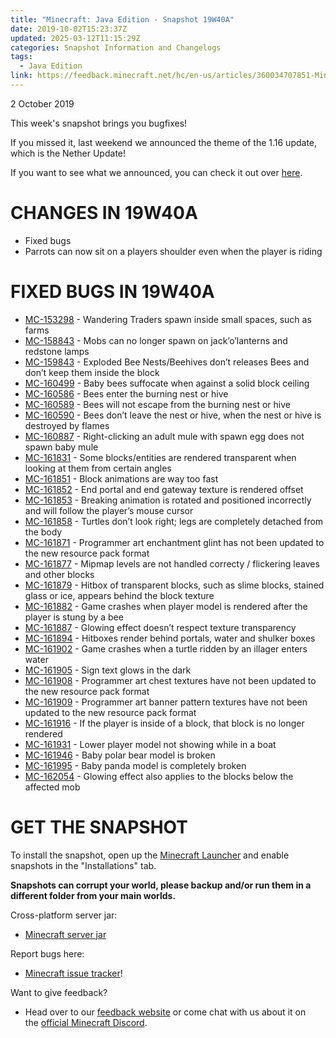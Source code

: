 ```yaml
---
title: "Minecraft: Java Edition - Snapshot 19W40A"
date: 2019-10-02T15:23:37Z
updated: 2025-03-12T11:15:29Z
categories: Snapshot Information and Changelogs
tags:
  - Java Edition
link: https://feedback.minecraft.net/hc/en-us/articles/360034707851-Minecraft-Java-Edition-Snapshot-19W40A
---
```


2 October 2019

This week's snapshot brings you bugfixes!

If you missed it, last weekend we announced the theme of the 1.16 update, which is the Nether Update!

If you want to see what we announced, you can check it out over [here](https://youtu.be/leBJrc15yno).

# CHANGES IN 19W40A

- Fixed bugs
- Parrots can now sit on a players shoulder even when the player is riding

# FIXED BUGS IN 19W40A

- [MC-153298](https://bugs.mojang.com/browse/MC-153298) - Wandering Traders spawn inside small spaces, such as farms
- [MC-158843](https://bugs.mojang.com/browse/MC-158843) - Mobs can no longer spawn on jack’o’lanterns and redstone lamps
- [MC-159843](https://bugs.mojang.com/browse/MC-159843) - Exploded Bee Nests/Beehives don’t releases Bees and don’t keep them inside the block
- [MC-160499](https://bugs.mojang.com/browse/MC-160499) - Baby bees suffocate when against a solid block ceiling
- [MC-160586](https://bugs.mojang.com/browse/MC-160586) - Bees enter the burning nest or hive
- [MC-160589](https://bugs.mojang.com/browse/MC-160589) - Bees will not escape from the burning nest or hive
- [MC-160590](https://bugs.mojang.com/browse/MC-160590) - Bees don’t leave the nest or hive, when the nest or hive is destroyed by flames
- [MC-160887](https://bugs.mojang.com/browse/MC-160887) - Right-clicking an adult mule with spawn egg does not spawn baby mule
- [MC-161831](https://bugs.mojang.com/browse/MC-161831) - Some blocks/entities are rendered transparent when looking at them from certain angles
- [MC-161851](https://bugs.mojang.com/browse/MC-161851) - Block animations are way too fast
- [MC-161852](https://bugs.mojang.com/browse/MC-161852) - End portal and end gateway texture is rendered offset
- [MC-161853](https://bugs.mojang.com/browse/MC-161853) - Breaking animation is rotated and positioned incorrectly and will follow the player’s mouse cursor
- [MC-161858](https://bugs.mojang.com/browse/MC-161858) - Turtles don’t look right; legs are completely detached from the body
- [MC-161871](https://bugs.mojang.com/browse/MC-161871) - Programmer art enchantment glint has not been updated to the new resource pack format
- [MC-161877](https://bugs.mojang.com/browse/MC-161877) - Mipmap levels are not handled correcty / flickering leaves and other blocks
- [MC-161879](https://bugs.mojang.com/browse/MC-161879) - Hitbox of transparent blocks, such as slime blocks, stained glass or ice, appears behind the block texture
- [MC-161882](https://bugs.mojang.com/browse/MC-161882) - Game crashes when player model is rendered after the player is stung by a bee
- [MC-161887](https://bugs.mojang.com/browse/MC-161887) - Glowing effect doesn’t respect texture transparency
- [MC-161894](https://bugs.mojang.com/browse/MC-161894) - Hitboxes render behind portals, water and shulker boxes
- [MC-161902](https://bugs.mojang.com/browse/MC-161902) - Game crashes when a turtle ridden by an illager enters water
- [MC-161905](https://bugs.mojang.com/browse/MC-161905) - Sign text glows in the dark
- [MC-161908](https://bugs.mojang.com/browse/MC-161908) - Programmer art chest textures have not been updated to the new resource pack format
- [MC-161909](https://bugs.mojang.com/browse/MC-161909) - Programmer art banner pattern textures have not been updated to the new resource pack format
- [MC-161916](https://bugs.mojang.com/browse/MC-161916) - If the player is inside of a block, that block is no longer rendered
- [MC-161931](https://bugs.mojang.com/browse/MC-161931) - Lower player model not showing while in a boat
- [MC-161946](https://bugs.mojang.com/browse/MC-161946) - Baby polar bear model is broken
- [MC-161995](https://bugs.mojang.com/browse/MC-161995) - Baby panda model is completely broken
- [MC-162054](https://bugs.mojang.com/browse/MC-162054) - Glowing effect also applies to the blocks below the affected mob

# GET THE SNAPSHOT

To install the snapshot, open up the [Minecraft Launcher](https://www.minecraft.net/download.html) and enable snapshots in the "Installations" tab.

**Snapshots can corrupt your world, please backup and/or run them in a different folder from your main worlds.**

Cross-platform server jar:

- [Minecraft server jar](https://launcher.mojang.com/v1/objects/7f3c050c9540cfe69d3bf8eff3ca0a38f98b6aef/server.jar)

Report bugs here:

- [Minecraft issue tracker](https://bugs.mojang.com/browse/MC)!

Want to give feedback?

- Head over to our [feedback website](http://aka.ms/snapshotfeedback) or come chat with us about it on the [official Minecraft Discord](https://discordapp.com/invite/minecraft).
